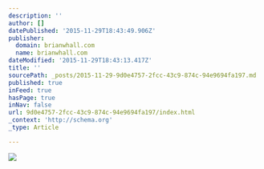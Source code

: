 ```yaml
---
description: ''
author: []
datePublished: '2015-11-29T18:43:49.906Z'
publisher:
  domain: brianwhall.com
  name: brianwhall.com
dateModified: '2015-11-29T18:43:13.417Z'
title: ''
sourcePath: _posts/2015-11-29-9d0e4757-2fcc-43c9-874c-94e9694fa197.md
published: true
inFeed: true
hasPage: true
inNav: false
url: 9d0e4757-2fcc-43c9-874c-94e9694fa197/index.html
_context: 'http://schema.org'
_type: Article

---
```

![](https://static1.squarespace.com/static/5355f42ee4b031da55e454e2/538fcadee4b00e487bca8234/542ade0de4b0957885ec5b17/1412095502705/2.jpg?format=1500w)
